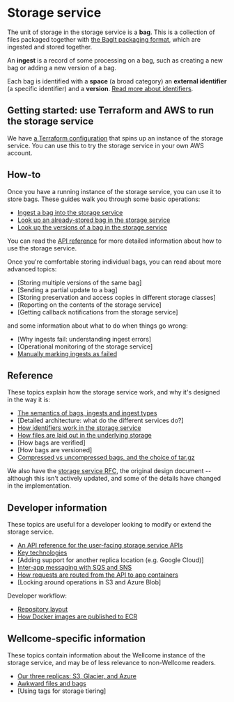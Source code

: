 # Storage service

The unit of storage in the storage service is a **bag**.
This is a collection of files packaged together with [the BagIt packaging format][bagit], which are ingested and stored together.

An **ingest** is a record of some processing on a bag, such as creating a new bag or adding a new version of a bag.

Each bag is identified with a **space** (a broad category) an **external identifier** (a specific identifier) and a **version**.
[Read more about identifiers](explanations/identifiers.md).

[bagit]: https://datatracker.ietf.org/doc/html/rfc8493



## Getting started: use Terraform and AWS to run the storage service

We have [a Terraform configuration](../demo/terraform) that spins up an instance of the storage service.
You can use this to try the storage service in your own AWS account.



## How-to

Once you have a running instance of the storage service, you can use it to store bags.
These guides walk you through some basic operations:

-   [Ingest a bag into the storage service](howto/ingest-a-bag.md)
-   [Look up an already-stored bag in the storage service](howto/look-up-a-bag.md)
-   [Look up the versions of a bag in the storage service](howto/look-up-versions-of-a-bag.md)

You can read the [API reference](developers/api-reference.md) for more detailed information about how to use the storage service.

Once you're comfortable storing individual bags, you can read about more advanced topics:

-   [Storing multiple versions of the same bag]
-   [Sending a partial update to a bag]
-   [Storing preservation and access copies in different storage classes]
-   [Reporting on the contents of the storage service]
-   [Getting callback notifications from the storage service]

and some information about what to do when things go wrong:

-   [Why ingests fail: understanding ingest errors]
-   [Operational monitoring of the storage service]
-   [Manually marking ingests as failed](howto/manually-marking-ingests-as-failed.md)



## Reference

These topics explain how the storage service work, and why it's designed in the way it is:

-   [The semantics of bags, ingests and ingest types](explanations/ingest-type.md)
-   [Detailed architecture: what do the different services do?]
-   [How identifiers work in the storage service](explanations/identifiers.md)
-   [How files are laid out in the underlying storage](explanations/file-layout.md)
-   [How bags are verified]
-   [How bags are versioned]
-   [Compressed vs uncompressed bags, and the choice of tar.gz](explanations/compression-formats.md)

We also have the [storage service RFC](https://github.com/wellcomecollection/docs/tree/main/rfcs/002-archival_storage), the original design document -- although this isn't actively updated, and some of the details have changed in the implementation.



## Developer information

These topics are useful for a developer looking to modify or extend the storage service.

-   [An API reference for the user-facing storage service APIs](developers/api-reference.md)
-   [Key technologies](developers/key-technologies.md)
-   [Adding support for another replica location (e.g. Google Cloud)]
-   [Inter-app messaging with SQS and SNS](developers/inter-app-messaging.md)
-   [How requests are routed from the API to app containers](explanations/how-requests-are-routed.md)
-   [Locking around operations in S3 and Azure Blob]

Developer workflow:

-   [Repository layout](developers/repository-layout.md)
-   [How Docker images are published to ECR](developers/ecr-publishing.md)



## Wellcome-specific information

These topics contain information about the Wellcome instance of the storage service, and may be of less relevance to non-Wellcome readers.

-   [Our three replicas: S3, Glacier, and Azure](wellcome/replica-configuration.md)
-   [Awkward files and bags](wellcome/awkward-files-and-bags.md)
-   [Using tags for storage tiering]
